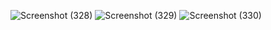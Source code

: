 ![Screenshot (328)](https://github.com/saurabhsinghtomar27/Todo_App/assets/94640771/02a91676-2433-441e-a24d-a782658668ed)
![Screenshot (329)](https://github.com/saurabhsinghtomar27/Todo_App/assets/94640771/68c5bec7-ef3b-4fd0-852d-ac92e12c5332)
![Screenshot (330)](https://github.com/saurabhsinghtomar27/Todo_App/assets/94640771/24a375bd-da1f-4501-afb6-9b332ff486e1)



